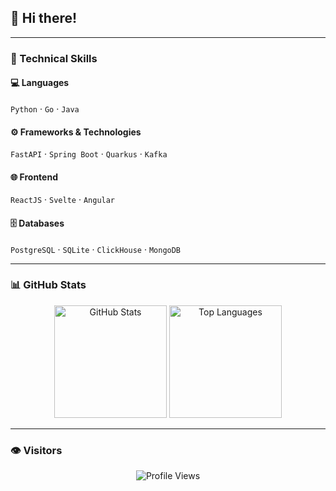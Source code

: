 ## 👋 Hi there!

---

### 🧠 Technical Skills

#### 💻 Languages  
`Python` · `Go` · `Java`

#### ⚙️ Frameworks & Technologies  
`FastAPI` · `Spring Boot` · `Quarkus` · `Kafka`

#### 🌐 Frontend  
`ReactJS` · `Svelte` · `Angular`

#### 🗄️ Databases  
`PostgreSQL` · `SQLite` · `ClickHouse` · `MongoDB`

---

### 📊 GitHub Stats

<div align="center">

<img src="https://github-readme-stats.vercel.app/api?username=D0ko&show_icons=true&theme=radical" alt="GitHub Stats" height="180px"/>
<img src="https://github-readme-stats.vercel.app/api/top-langs/?username=D0ko&layout=compact&theme=radical" alt="Top Languages" height="180px"/>

</div>

---

### 👁️ Visitors

<p align="center">
  <img src="https://komarev.com/ghpvc/?username=D0ko&color=blue" alt="Profile Views" />
</p>
